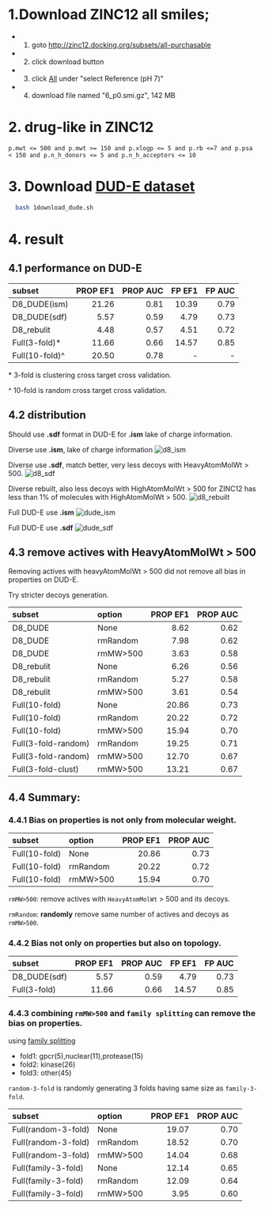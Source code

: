# 1.Download ZINC12 all smiles;
- 1. goto http://zinc12.docking.org/subsets/all-purchasable
- 2. click download button
- 3. click [All](http://zinc12.docking.org/db/bysubset/6/6_p0.smi.gz) under "select Reference (pH 7)"
- 4. download file named "6_p0.smi.gz", 142 MB

# 2. drug-like in ZINC12
```
p.mwt <= 500 and p.mwt >= 150 and p.xlogp <= 5 and p.rb <=7 and p.psa < 150 and p.n_h_donors <= 5 and p.n_h_acceptors <= 10
```

# 3. Download [DUD-E dataset](http://dude.docking.org/)
```bash
  bash 1download_dude.sh
```

# 4. result
## 4.1 performance on DUD-E

| subset         | PROP EF1 | PROP AUC | FP EF1 | FP AUC |
| :------------- | -------: | -------: | -----: | -----: |
| D8_DUDE(ism)   |    21.26 |     0.81 |  10.39 |   0.79 |
| D8_DUDE(sdf)   |     5.57 |     0.59 |   4.79 |   0.73 |
| D8_rebulit     |     4.48 |     0.57 |   4.51 |   0.72 |
| Full(3-fold)*  |    11.66 |     0.66 |  14.57 |   0.85 |
| Full(10-fold)^ |    20.50 |     0.78 |      - |      - |

\* 3-fold is clustering cross target cross validation.

^ 10-fold is random cross target cross validation.

## 4.2 distribution

Should use **.sdf** format in DUD-E for **.ism** lake of charge information.

Diverse use **.ism**, lake of charge information
![d8_ism](figures/dist/distribution_diverse_DUDE_ism.jpg)

Diverse use **.sdf**, match better, very less decoys with HeavyAtomMolWt > 500.
![d8_sdf](figures/dist/distribution_diverse_DUDE_sdf.jpg)

Diverse rebuilt, also less decoys with HighAtomMolWt > 500 for ZINC12 has less than 1% of molecules with HighAtomMolWt > 500.
![d8_rebuilt](figures/dist/distribution_diverse_full.jpg)

Full DUD-E use **.ism**
![dude_ism](figures/dist/distribution_DUDE_ism.jpg)

Full DUD-E use **.sdf**
![dude_sdf](figures/dist/distribution_DUDE_sdf.jpg)

## 4.3 remove actives with HeavyAtomMolWt > 500

Removing actives with heavyAtomMolWt > 500 did not remove all bias in properties on DUD-E.

Try stricter decoys generation.

| subset              | option   | PROP EF1 | PROP AUC |
| :------------------ | :------- | -------: | -------: |
| D8_DUDE             | None     |     8.62 |     0.62 |
| D8_DUDE             | rmRandom |     7.98 |     0.62 |
| D8_DUDE             | rmMW>500 |     3.63 |     0.58 |
| D8_rebulit          | None     |     6.26 |     0.56 |
| D8_rebulit          | rmRandom |     5.27 |     0.58 |
| D8_rebulit          | rmMW>500 |     3.61 |     0.54 |
| Full(10-fold)       | None     |    20.86 |     0.73 |
| Full(10-fold)       | rmRandom |    20.22 |     0.72 |
| Full(10-fold)       | rmMW>500 |    15.94 |     0.70 |
| Full(3-fold-random) | rmRandom |    19.25 |     0.71 |
| Full(3-fold-random) | rmMW>500 |    12.70 |     0.67 |
| Full(3-fold-clust)  | rmMW>500 |    13.21 |     0.67 |

## 4.4 Summary:
### 4.4.1 Bias on properties is not only from molecular weight.

| subset        | option   | PROP EF1 | PROP AUC |
| :------------ | :------- | -------: | -------: |
| Full(10-fold) | None     |    20.86 |     0.73 |
| Full(10-fold) | rmRandom |    20.22 |     0.72 |
| Full(10-fold) | rmMW>500 |    15.94 |     0.70 |

`rmMW>500`: remove actives with `HeavyAtomMolWt` > 500 and its decoys.

`rmRandom`: **randomly** remove same number of actives and decoys as `rmMW>500`.

### 4.4.2 Bias not only on properties but also on topology.

| subset       | PROP EF1 | PROP AUC | FP EF1 | FP AUC |
| :----------- | -------: | -------: | -----: | -----: |
| D8_DUDE(sdf) |     5.57 |     0.59 |   4.79 |   0.73 |
| Full(3-fold) |    11.66 |     0.66 |  14.57 |   0.85 |

### 4.4.3 combining `rmMW>500` and `family splitting` can remove the bias on properties.

using [family splitting](2split/crossFamilySplit/family3fold.json)
  - fold1: gpcr(5),nuclear(11),protease(15)
  - fold2: kinase(26)
  - fold3: other(45)

`random-3-fold` is randomly generating 3 folds having same size as `family-3-fold`.

| subset              | option   | PROP EF1 | PROP AUC |
| :------------------ | :------- | -------: | -------: |
| Full(random-3-fold) | None     |    19.07 |     0.70 |
| Full(random-3-fold) | rmRandom |    18.52 |     0.70 |
| Full(random-3-fold) | rmMW>500 |    14.04 |     0.68 |
| Full(family-3-fold) | None     |    12.14 |     0.65 |
| Full(family-3-fold) | rmRandom |    12.09 |     0.64 |
| Full(family-3-fold) | rmMW>500 |     3.95 |     0.60 |